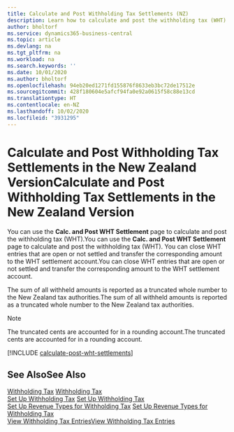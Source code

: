 ```yaml
---
title: Calculate and Post Withholding Tax Settlements (NZ)
description: Learn how to calculate and post the withholding tax (WHT) in the New Zealand version of Business Central.
author: bholtorf
ms.service: dynamics365-business-central
ms.topic: article
ms.devlang: na
ms.tgt_pltfrm: na
ms.workload: na
ms.search.keywords: ''
ms.date: 10/01/2020
ms.author: bholtorf
ms.openlocfilehash: 94eb20ed1271fd155876f8633eb3bc72de17512e
ms.sourcegitcommit: 428f180604e5afcf94fa0e92a0615f58c88e13cd
ms.translationtype: HT
ms.contentlocale: en-NZ
ms.lasthandoff: 10/02/2020
ms.locfileid: "3931295"
---
```

# <a name="calculate-and-post-withholding-tax-settlements-in-the-new-zealand-version"></a><span data-ttu-id="bd370-103">Calculate and Post Withholding Tax Settlements in the New Zealand Version</span><span class="sxs-lookup"><span data-stu-id="bd370-103">Calculate and Post Withholding Tax Settlements in the New Zealand Version</span></span>

<span data-ttu-id="bd370-104">You can use the **Calc. and Post WHT Settlement** page to calculate and post the withholding tax (WHT).</span><span class="sxs-lookup"><span data-stu-id="bd370-104">You can use the **Calc. and Post WHT Settlement** page to calculate and post the withholding tax (WHT).</span></span> <span data-ttu-id="bd370-105">You can close WHT entries that are open or not settled and transfer the corresponding amount to the WHT settlement account.</span><span class="sxs-lookup"><span data-stu-id="bd370-105">You can close WHT entries that are open or not settled and transfer the corresponding amount to the WHT settlement account.</span></span>  

<span data-ttu-id="bd370-106">The sum of all withheld amounts is reported as a truncated whole number to the New Zealand tax authorities.</span><span class="sxs-lookup"><span data-stu-id="bd370-106">The sum of all withheld amounts is reported as a truncated whole number to the New Zealand tax authorities.</span></span>  

> [!NOTE]  
> <span data-ttu-id="bd370-107">The truncated cents are accounted for in a rounding account.</span><span class="sxs-lookup"><span data-stu-id="bd370-107">The truncated cents are accounted for in a rounding account.</span></span>  

[!INCLUDE [calculate-post-wht-settlements](../includes/AUNZ/calculate-post-wht-settlements.md)]

## <a name="see-also"></a><span data-ttu-id="bd370-108">See Also</span><span class="sxs-lookup"><span data-stu-id="bd370-108">See Also</span></span>

<span data-ttu-id="bd370-109">[Withholding Tax](withholding-tax.md) </span><span class="sxs-lookup"><span data-stu-id="bd370-109">[Withholding Tax](withholding-tax.md) </span></span>  
<span data-ttu-id="bd370-110">[Set Up Withholding Tax](how-to-set-up-withholding-tax.md) </span><span class="sxs-lookup"><span data-stu-id="bd370-110">[Set Up Withholding Tax](how-to-set-up-withholding-tax.md) </span></span>  
<span data-ttu-id="bd370-111">[Set Up Revenue Types for Withholding Tax](how-to-set-up-revenue-types-for-withholding-tax.md) </span><span class="sxs-lookup"><span data-stu-id="bd370-111">[Set Up Revenue Types for Withholding Tax](how-to-set-up-revenue-types-for-withholding-tax.md) </span></span>  
[<span data-ttu-id="bd370-112">View Withholding Tax Entries</span><span class="sxs-lookup"><span data-stu-id="bd370-112">View Withholding Tax Entries</span></span>](how-to-view-withholding-tax-entries.md)
